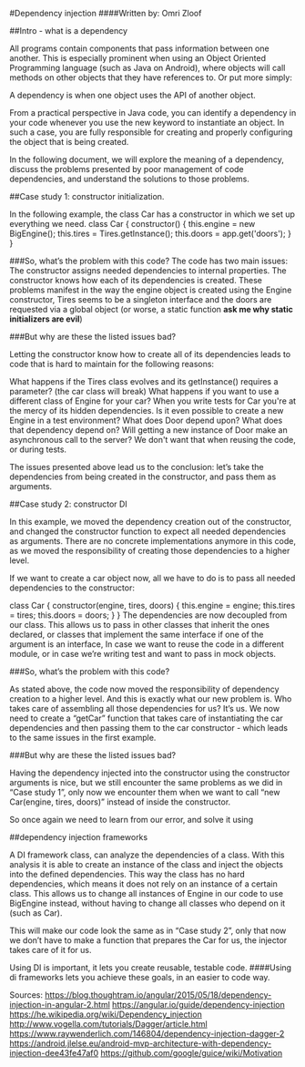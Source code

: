 #Dependency injection
####Written by: Omri Zloof

##Intro - what is a dependency

All programs contain components that pass information between one another.
This is especially prominent when using an Object Oriented Programming language (such as Java on Android), where objects will call methods on other objects that they have references to.
Or put more simply:
 
A dependency is when one object uses the API of another object.
 
From a practical perspective in Java code, you can identify a dependency in your code whenever you use the new keyword to instantiate an object. In such a case, you are fully responsible for creating and properly configuring the object that is being created. 
 
In the following document, we will explore the meaning of a dependency, discuss the problems presented by poor management of code dependencies, and understand the solutions to those problems.
 
 
 
 
 
 
 
 
 
 
 
 
 
 
 
 
 
 
 
 
 
##Case study 1: constructor initialization. 
 
In the following example, the class Car has a constructor in which we set up everything we need.
class Car {
  constructor() {
    this.engine = new BigEngine();
    this.tires = Tires.getInstance();
    this.doors = app.get('doors');
  }
}
 
 
 
 
 
 
 
 
 
 
 
 
 
 
 
 

 
 
 
 
 
 
 
###So, what’s the problem with this code?
The code has two main issues:
The constructor assigns needed dependencies to internal properties.
The constructor knows how each of its dependencies is created.
These problems manifest in the way the engine object is created using the Engine constructor, Tires seems to be a singleton interface and the doors are requested via a global object (or worse, a static function **ask me why static initializers are evil**)


###But why are these the listed issues bad? 

Letting the constructor know how to create all of its dependencies leads to code that is hard to maintain for the following reasons:

What happens if the Tires class evolves and its getInstance() requires a parameter? (the car class will break)
What happens if you want to use a different class of Engine for your car? 
When you write tests for Car you're at the mercy of its hidden dependencies. Is it even possible to create a new Engine in a test environment? What does Door depend upon? What does that dependency depend on? Will getting a new instance of Door make an asynchronous call to the server? We don't want that when reusing the code, or during tests.


The issues presented above lead us to the conclusion: let’s take the dependencies from being created in the constructor, and pass them as arguments.
















##Case study 2: constructor DI

In this example, we moved the dependency creation out of the constructor, and changed the constructor function to expect all needed dependencies as arguments. There are no concrete implementations anymore in this code, as we moved the responsibility of creating those dependencies to a higher level.
 
 If we want to create a car object now, all we have to do is to pass all needed dependencies to the constructor:
 
class Car {
  		constructor(engine, tires, doors) {
  		  this.engine = engine;
  		  this.tires = tires;
  		  this.doors = doors;
  		}
	}
The dependencies are now decoupled from our class.
This allows us to pass in other classes that inherit the ones declared, or classes that implement the same interface if one of the argument is an interface, In case we want to reuse the code in a different module, or in case we’re writing test and want to pass in mock objects.


###So, what’s the problem with this code?
 
As stated above, the code now moved the responsibility of dependency creation to a higher level. And this is exactly what our new problem is. Who takes care of assembling all those dependencies for us? It’s us. We now need to create a “getCar” function that takes care of instantiating the car dependencies and then passing them to the car constructor - which leads to the same issues in the first example.








###But why are these the listed issues bad? 

Having the dependency injected into the constructor using the constructor arguments is nice, but we still encounter the same problems as we did in “Case study 1”, only now we encounter them when we want to call “new Car(engine, tires, doors)” instead of inside the constructor.

So once again we need to learn from our error, and solve it using 

##dependency injection frameworks

A DI framework class, can analyze the dependencies of a class. With this analysis it is able to create an instance of the class and inject the objects into the defined dependencies.
This way the class has no hard dependencies, which means it does not rely on an instance of a certain class. This allows us to change all instances of Engine in our code to use BigEngine instead, without having to change all classes who depend on it (such as Car).

This will make our code look the same as in “Case study 2”, only that now we don’t have to make a function that prepares the Car for us, the injector takes care of it for us.


Using DI is important, it lets you create reusable, testable code. 
####Using di frameworks lets you achieve these goals, in an easier to code way.












Sources:
https://blog.thoughtram.io/angular/2015/05/18/dependency-injection-in-angular-2.html
https://angular.io/guide/dependency-injection
https://he.wikipedia.org/wiki/Dependency_injection
http://www.vogella.com/tutorials/Dagger/article.html
https://www.raywenderlich.com/146804/dependency-injection-dagger-2
https://android.jlelse.eu/android-mvp-architecture-with-dependency-injection-dee43fe47af0
https://github.com/google/guice/wiki/Motivation

